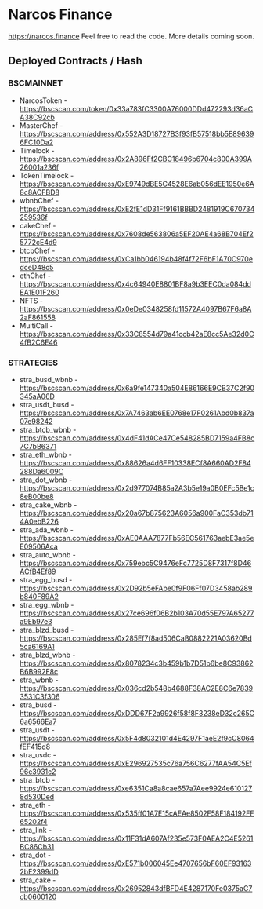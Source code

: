 # Narcos Finance

https://narcos.finance Feel free to read the code. More details coming soon.

## Deployed Contracts / Hash

### BSCMAINNET

- NarcosToken - https://bscscan.com/token/0x33a783fC3300A76000DDd472293d36aCA38C92cb
- MasterChef - https://bscscan.com/address/0x552A3D18727B3f93fB57518bb5E896396FC10Da2
- Timelock - https://bscscan.com/address/0x2A896Ff2CBC18496b6704c800A399A26001a236f
- TokenTimelock - https://bscscan.com/address/0xE9749dBE5C4528E6ab056dEE1950e6A8c8ACFBD8
- wbnbChef - https://bscscan.com/address/0xE2fE1dD31Ff9161BBBD2481919C670734259536f
- cakeChef - https://bscscan.com/address/0x7608de563806a5EF20AE4a68B704Ef25772cE4d9
- btcbChef - https://bscscan.com/address/0xCa1bb046194b48f4f72F6bF1A70C970edceD48c5
- ethChef - https://bscscan.com/address/0x4c64940E8801BF8a9b3EEC0da084ddEA1E01F260
- NFTS - https://bscscan.com/address/0x0eDe0348258fd11572A4097B67F6a8A2aF861558
- MultiCall - https://bscscan.com/address/0x33C8554d79a41ccb42aE8cc5Ae32d0C4fB2C6E46

### STRATEGIES

- stra_busd_wbnb - https://bscscan.com/address/0x6a9fe147340a504E86166E9CB37C2f90345aA06D
- stra_usdt_busd - https://bscscan.com/address/0x7A7463ab6EE0768e17F0261Abd0b837a07e98242
- stra_btcb_wbnb - https://bscscan.com/address/0x4dF41dACe47Ce548285BD7159a4FB8c7C7bB6371
- stra_eth_wbnb - https://bscscan.com/address/0x88626a4d6FF10338ECf8A660AD2F84288Da6009C
- stra_dot_wbnb - https://bscscan.com/address/0x2d977074B85a2A3b5e19a0B0EFc5Be1c8eB00be8
- stra_cake_wbnb - https://bscscan.com/address/0x20a67b875623A6056a900FaC353db714A0ebB226
- stra_ada_wbnb - https://bscscan.com/address/0xAE0AAA7877Fb56EC561763aebE3ae5eE09506Aca
- stra_auto_wbnb - https://bscscan.com/address/0x759ebc5C9476eFc7725D8F7317f8D46ACfB4Ef89
- stra_egg_busd - https://bscscan.com/address/0x2D92b5eFAbe0f9F06Ff07D3458ab289b840F89A2
- stra_egg_wbnb - https://bscscan.com/address/0x27ce696f06B2b103A70d55E797A65277a9Eb97e3
- stra_blzd_busd - https://bscscan.com/address/0x285Ef7f8ad506CaB0882221A03620Bd5ca6169A1
- stra_blzd_wbnb - https://bscscan.com/address/0x8078234c3b459b1b7D51b6be8C93862B6B992F8c
- stra_wbnb - https://bscscan.com/address/0x036cd2b548b4688F38AC2E8C6e78393531C3f306
- stra_busd - https://bscscan.com/address/0xDDD67F2a9926f58f8F3238eD32c265C6a6566Ea7
- stra_usdt - https://bscscan.com/address/0x5F4d8032101d4E4297F1aeE2f9cC8064fEF415d8
- stra_usdc - https://bscscan.com/address/0xE296927535c76a756C6277fAA54C5Ef96e3931c2
- stra_btcb - https://bscscan.com/address/0xe6351Ca8a8cae657a7Aee9924e6101278d530Ded
- stra_eth - https://bscscan.com/address/0x535ff01A7E15cAEAe8502F58F184192FF65202f4
- stra_link - https://bscscan.com/address/0x11F31dA607Af235e573F0AEA2C4E5261BC86Cb31
- stra_dot - https://bscscan.com/address/0xE571b006045Ee4707656bF60EF931632bE2399dD
- stra_cake - https://bscscan.com/address/0x26952843dfBFD4E4287170Fe0375aC7cb0600120
